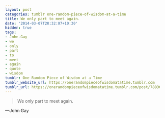 ```yaml
---
layout: post
categories: tumblr one-random-piece-of-wisdom-at-a-time
title: We only part to meet again.
date: '2014-03-07T20:32:07+10:30'
hidden: true
tags:
- John-Gay
- we
- only
- part
- to
- meet
- again
- quote
- wisdom
tumblr: One Random Piece of Wisdom at a Time
tumblr_website_url: https://onerandompieceofwisdomatatime.tumblr.com
tumblr_url: https://onerandompieceofwisdomatatime.tumblr.com/post/78836516114/we-only-part-to-meet-again
---
```

> We only part to meet again.

—John Gay
